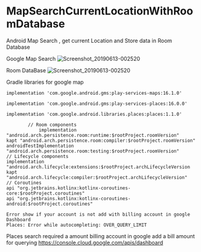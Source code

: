 # MapSearchCurrentLocationWithRoomDatabase

Android Map Search , get current Location and Store data in  Room Database


Google Map Search 
![Screenshot_20190613-002520](https://user-images.githubusercontent.com/24818899/59404402-034d1300-8dc4-11e9-9755-f5da189e889f.png) 

Room DataBase 
![Screenshot_20190613-002520](https://user-images.githubusercontent.com/24818899/59404360-e57fae00-8dc3-11e9-8046-bebd73578ee8.png)


Gradle libraries for google map 

	implementation 'com.google.android.gms:play-services-maps:16.1.0'

	implementation 'com.google.android.gms:play-services-places:16.0.0'

	implementation 'com.google.android.libraries.places:places:1.1.0'

 			// Room components
				implementation "android.arch.persistence.room:runtime:$rootProject.roomVersion"
    kapt "android.arch.persistence.room:compiler:$rootProject.roomVersion"
    androidTestImplementation "android.arch.persistence.room:testing:$rootProject.roomVersion"
    // Lifecycle components
    implementation "android.arch.lifecycle:extensions:$rootProject.archLifecycleVersion
    kapt "android.arch.lifecycle:compiler:$rootProject.archLifecycleVersion"
    // Coroutines
    api "org.jetbrains.kotlinx:kotlinx-coroutines-core:$rootProject.coroutines"
    api "org.jetbrains.kotlinx:kotlinx-coroutines-android:$rootProject.coroutines"

	Error show if your account is not add with billing account in google Dashboard
	Places: Error while autocompleting: OVER_QUERY_LIMIT
	
	
Places search required a amount billing account in google  add a bill amount for querying
https://console.cloud.google.com/apis/dashboard
